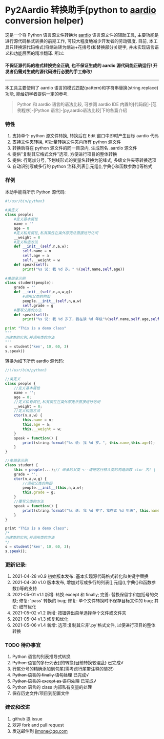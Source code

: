 # Py2Aardio 转换助手(python to [aardio](http://www.aardio.com) conversion helper)
这是一个将 Python 语言源文件转换为 [aardio](http://www.aardio.com) 语言源文件的辅助工具, 主要功能是进行源代码格式转换的前期工作, 可较大程度地减少开发者的劳动强度. 
目前, 本工具只转换源代码格式(将缩进转为缩进+花括号)和替换部分关键字, 并未实现语言语义和功能层面的精准翻译. 所以:
#### 不保证源代码的格式转换完全正确, 也不保证生成的 aardio 源代码能正确运行! 开发者仍需对生成的源代码进行必要的手工修改!
------
本工具主要使用了 aardio 语言的模式匹配(pattern)和字符串替换(string.replace)功能, 能给初学者提供一定的参考.
> Python 和 aardio 语言的语法比较, 可参阅 aardio IDE 内置的[代码段]-[范例程序]-[Python 语言]-[py,aardio语法比较]下的各篇介绍
    
### 特性
1. 支持单个 python 源文件转换, 转换后在 Edit 窗口中即时产生目标 aardio 代码
2. 支持文件夹转换, 可批量转换文件夹内所有 python 源文件
3. 转换后将在 python 源文件的同一目录内, 生成同名 .aardio 源文件
4. 提供"复制其它格式文件"选项, 方便进行项目的整体转换 
5. 提供: 行尾加分号, 下划线形式的变量名转换为驼峰式, 多级文件夹等转换选项
6. 自动识别写成多行的 python 注释,列表[],元组(),字典{}和函数参数()等格式

### 样例
本助手能将所示 Python 源代码:
```python
#!/usr/bin/python3
 
#类定义
class people:
    #定义基本属性
    name = ''
    age = 0
    #定义私有属性,私有属性在类外部无法直接进行访问
    __weight = 0
    #定义构造方法
    def __init__(self,n,a,w):
        self.name = n
        self.age = a
        self.__weight = w
    def speak(self):
        print("%s 说: 我 %d 岁。" %(self.name,self.age))
 
#单继承示例
class student(people):
    grade = ''
    def __init__(self,n,a,w,g):
        #调用父类的构函
        people.__init__(self,n,a,w)
        self.grade = g
    #覆写父类的方法
    def speak(self):
        print("%s 说: 我 %d 岁了，我在读 %d 年级"%(self.name,self.age,self.grade))
 
print "This is a demo class"
"""
创建类的实例,并调用类的方法
"""
s = student('ken', 10, 60, 3)
s.speak()
```
转换为如下所示 aardio 源代码:
```js
//!/usr/bin/python3

//类定义
class people {
    //定义基本属性
    name = '';
    age = 0;
    //定义私有属性,私有属性在类外部无法直接进行访问
    __weight = 0;
    //定义构造方法
    ctor(n,a,w) {
        this.name = n;
        this.age = a;
        this.__weight = w;
    }
    speak = function() {
        print(string.format("%s 说: 我 %d 岁。", this.name,this.age));
    }
}

//单继承示例
class student {
    this = people(...);// 继承的父类 <--请把这行移入类的构造函数 ctor 内! {
    grade = '';
    ctor(n,a,w,g) {
        //调用父类的构函
        people.__init__(this,n,a,w);
        this.grade = g;
    }
    //覆写父类的方法
    speak = function() {
        print(string.format("%s 说: 我 %d 岁了，我在读 %d 年级", this.name,this.age,this.grade));
    }
}

print "This is a demo class";
/*
创建类的实例,并调用类的方法
*/
s = student('ken', 10, 60, 3);
s.speak();
```

### 更新记录:
1. 2021-04-28 v0.9  初始版本发布: 基本实现源代码格式转化和关键字替换
2. 2021-04-30 v1.0  版本发布, 增加对写成多行的列表[],元组(),字典{}和函数参数()等的支持
3. 2021-05-01 v1.1  新增: 转换 except 和 finally;
                    完善: 替换保留字和加括号的欠缺;
                    修复: 'pass' 转换的 bug; 
                    修复: 单个文件转换时不保存目标文件的 bug;
                    其它: 细节优化
4. 2021-05-02 v1.2  新增: 按钮弹出菜单选择单个文件或文件夹
5. 2021-05-04 v1.3  修复和优化
6. 2021-05-06 v1.4  新增: 选项:复制其它非'.py'格式文件, 以便进行项目的整体转换
                    
### TODO 待办事宜
1. Python 语言的列表推导式转换
2. ~~Python 语言的多行列表[]的转换(目前转换较混乱)~~ 已完成√
3. 行尾分号的精确添加到句尾(需考虑行尾带注释的情况)
4. ~~Python 语言的 finally 语句处理~~ 已完成√
5. ~~Python 语言的 except as 语句处理~~ 已完成√
6. Python 语言的 class 内部私有变量的处理
7. 保存历史文件/项目到配置文件

### 建议和改进
1. github 提 issue
2. 欢迎 fork and pull request
3. 发送邮件到 jimone@qq.com




